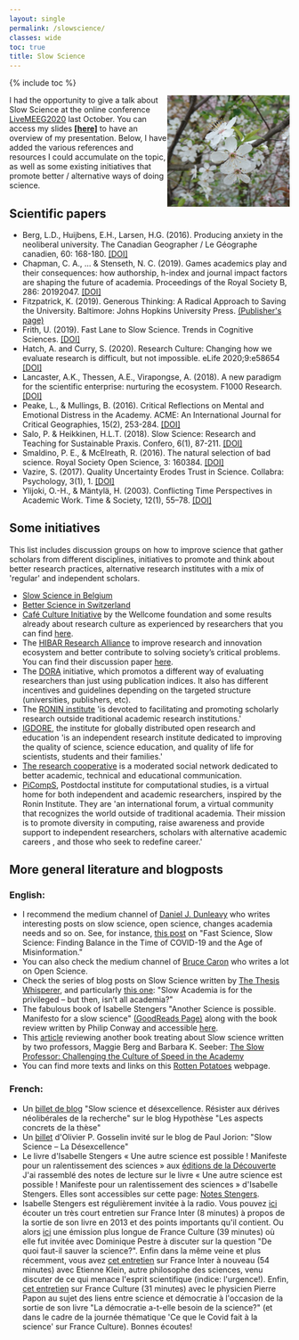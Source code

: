 ```yaml
---
layout: single
permalink: /slowscience/
classes: wide
toc: true
title: Slow Science
---
```


{% include toc %}

<img src="/assets/images/prunus_blossom_zoom.png" width="220" height="200" alt="Fruit tree" align="right"> 

I had the opportunity to give a talk about Slow Science at the online conference [LiveMEEG2020](https://livemeeg2020.org/) last October. You can access my slides <a href="/pdf/SlowScience.pdf" target="_blank"><b>[here]</b></a> to have an overview of my presentation. Below, I have added the various references and resources I could accumulate on the topic, as well as some existing initiatives that promote better / alternative ways of doing science.

## Scientific papers
- Berg, L.D., Huijbens, E.H., Larsen, H.G. (2016). Producing anxiety in the neoliberal university. The Canadian Geographer / Le Géographe canadien, 60: 168-180. [[DOI]](https://doi.org/10.1111/cag.12261)
- Chapman, C. A., ... & Stenseth, N. C. (2019). Games academics play and their consequences: how authorship, h-index and journal impact factors are shaping the future of academia. Proceedings of the Royal Society B, 286: 20192047. [[DOI]](https://royalsocietypublishing.org/doi/10.1098/rspb.2019.2047)
- Fitzpatrick, K. (2019). Generous Thinking: A Radical Approach to Saving the University. Baltimore: Johns Hopkins University Press. [(Publisher's page)](https://jhupbooks.press.jhu.edu/title/generous-thinking)
- Frith, U. (2019). Fast Lane to Slow Science. Trends in Cognitive Sciences. [[DOI]](https://www.sciencedirect.com/science/article/pii/S1364661319302426)
- Hatch, A. and Curry, S. (2020). Research Culture: Changing how we evaluate research is difficult, but not impossible. eLife 2020;9:e58654 [[DOI]](https://elifesciences.org/articles/58654)
- Lancaster, A.K., Thessen, A.E., Virapongse, A. (2018). A new paradigm for the scientific enterprise: nurturing the ecosystem. F1000 Research. [[DOI]](https://f1000research.com/articles/7-803)
- Peake, L., & Mullings, B. (2016). Critical Reflections on Mental and Emotional Distress in the Academy. ACME: An International Journal for Critical Geographies, 15(2), 253-284. [[DOI]](https://www.acme-journal.org/index.php/acme/article/view/1123)
- Salo, P. & Heikkinen, H.L.T. (2018). Slow Science: Research and Teaching for Sustainable Praxis. Confero, 6(1), 87-211. [[DOI]](http://www.confero.ep.liu.se/article.asp?DOI=10.3384/confero.2001-4562.181130)
- Smaldino, P. E., & McElreath, R. (2016). The natural selection of bad science. Royal Society Open Science, 3: 160384. [[DOI]](https://royalsocietypublishing.org/doi/10.1098/rsos.160384)
- Vazire, S. (2017). Quality Uncertainty Erodes Trust in Science. Collabra: Psychology, 3(1), 1. [[DOI]](https://www.collabra.org/articles/10.1525/collabra.74/)
- Ylijoki, O.-H., & Mäntylä, H. (2003). Conflicting Time Perspectives in Academic Work. Time & Society, 12(1), 55–78. [[DOI]](https://doi.org/10.1177/0961463X03012001364)

## Some initiatives
This list includes discussion groups on how to improve science that gather scholars from different disciplines, initiatives to promote and think about better research practices, alternative research institutes with a mix of 'regular' and independent scholars. 
- [Slow Science in Belgium](https://slowscience.be/)
- [Better Science in Switzerland](https://betterscience.ch/)
- [Café Culture Initiative](https://wellcome.org/what-we-do/our-work/research-culture/hosting-your-cafe-culture-discussion) by the Wellcome foundation and some results already about research culture as experienced by researchers that you can find [here](https://wellcome.org/reports/what-researchers-think-about-research-culture).
- The [HIBAR Research Alliance](https://hibar-research.org/) to improve research and innovation ecosystem and better contribute to solving society’s critical problems. You can find their discussion paper [here](https://hibar-research.org/wp-content/uploads/2020/06/Making-changes-in-the-academic-incentive-system-June-3-2020.pdf).
- The [DORA](https://sfdora.org) initiative, which promotos a different way of evaluating researchers than just using publication indices. It also has different incentives and guidelines depending on the targeted structure (universities, publishers, etc).
- The [RONIN institute](http://ronininstitute.org/) 'is devoted to facilitating and promoting scholarly research outside traditional academic research institutions.'
- [IGDORE](https://igdore.org/), the institute for globally distributed open research and education 'is an independent research institute dedicated to improving the quality of science, science education, and quality of life for scientists, students and their families.'
- [The research cooperative](https://researchcooperative.org/) is a moderated social network dedicated to better academic, technical and educational communication.
- [PiCompS](https://picomps.org/), Postdoctal institute for computational studies, is a virtual home for both independent and academic researchers, inspired by the Ronin Institute. They are 'an international forum, a virtual community that recognizes the world outside of traditional academia. Their mission is to promote diversity in computing, raise awareness and provide support to independent researchers, scholars with alternative academic careers , and those who seek to redefine career.'


## More general literature and blogposts
### English:
- I recommend the medium channel of [Daniel J. Dunleavy](https://medium.com/@dunldj) who writes interesting posts on slow science, open science, changes academia needs and so on. See, for instance, [this post](https://medium.com/@dunldj/fast-science-slow-science-finding-balance-in-the-time-of-covid-19-and-the-age-of-misinformation-b57946c523d7) on "Fast Science, Slow Science: Finding Balance in the Time of COVID-19 and the Age of Misinformation."
- You can also check the medium channel of [Bruce Caron](https://medium.com/@junanaguy) who writes a lot on Open Science.
- Check the series of blog posts on Slow Science written by [The Thesis Whisperer](https://thesiswhisperer.com/), and particularly [this one](https://thesiswhisperer.com/2018/05/02/slow-academia-is-for-the-privileged-but-then-isnt-all-academia/?fbclid=IwAR2bS4D4flV6AeZBX176V7M6_l0-BYuN89gOboJLLDB7HYMRbEcH_JP5DrA): "Slow Academia is for the privileged – but then, isn’t all academia?"
- The fabulous book of Isabelle Stengers "Another Science is possible. Manifesto for a slow science" [(GoodReads Page)](https://www.goodreads.com/book/show/35416921-another-science-is-possible) along with the book review written by Philip Conway and accessible [here](https://www.societyandspace.org/articles/another-science-is-possible-by-isabelle-stengers).
- This [article](https://www.insidehighered.com/news/2016/04/19/book-argues-faculty-members-should-actively-resist-culture-speed-modern-academe) reviewing another book treating about Slow science written by two professors, Maggie Berg and Barbara K. Seeber: [The Slow Professor: Challenging the Culture of Speed in the Academy](https://utorontopress.com/us/the-slow-professor-3)
- You can find more texts and links on this [Rotten Potatoes](https://threerottenpotatoes.wordpress.com/independent-science-2/text-links/) webpage.

### French:
- Un [billet de blog](https://act.hypotheses.org/4667) "Slow science et désexcellence. Résister aux dérives néolibérales de la recherche" sur le blog Hypothèse "Les aspects concrets de la thèse"
- Un [billet](https://www.pauljorion.com/blog/2011/08/23/slow-science-la-desexcellence-par-olivier-p-gosselain/) d'Olivier P. Gosselin invité sur le blog de Paul Jorion: "Slow Science – La Désexcellence"
- Le livre d'Isabelle Stengers « Une autre science est possible ! Manifeste pour un ralentissement des sciences » aux [éditions de la Découverte](https://editionsladecouverte.fr/catalogue/index-Une_autre_science_est_possible__-9782707197696.html) <br>
J'ai rassemblé des notes de lecture sur le livre « Une autre science est possible ! Manifeste pour un ralentissement des sciences » d'Isabelle Stengers. Elles sont accessibles sur cette page: [Notes Stengers](https://yseulthb.github.io/stengers/).
- Isabelle Stengers est régulièrement invitée à la radio. Vous pouvez [ici](https://www.franceinter.fr/emissions/parenthese/parenthese-10-fevrier-2013) écouter un très court entretien sur France Inter (8 minutes) à propos de la sortie de son livre en 2013 et des points importants qu'il contient. Ou alors [ici](https://www.franceculture.fr/emissions/du-grain-moudre/de-quoi-faut-il-sauver-la-science) une émission plus longue de France Culture (39 minutes) où elle fut invitée avec Dominique Pestre à discuter sur la question "De quoi faut-il sauver la science?". 
Enfin dans la même veine et plus récemment, vous avez [cet entretien](https://www.franceinter.fr/emissions/le-grand-face-a-face/le-grand-face-a-face-29-aout-2020?fbclid=IwAR2XIx5Dr_EqTeEJP1EjOHkMLEyYDTzy8TDS1KgD8SZT6eQZEZtBmQmGbK4) sur France Inter à nouveau (54 minutes) avec Etienne Klein, autre philosophe des sciences, venu discuter de ce qui menace l'esprit scientifique (indice: l'urgence!). Enfin, [cet entretien](https://www.franceculture.fr/emissions/la-grande-table-idees/quel-role-joue-la-science-en-democratie?xtor=EPR-3) sur France Culture (31 minutes) avec le physicien Pierre Papon au sujet des liens entre science et démocratie à l'occasion de la sortie de son livre "La démocratie a-t-elle besoin de la science?" (et dans le cadre de la journée thématique 'Ce que le Covid fait à la science' sur France Culture). Bonnes écoutes!
